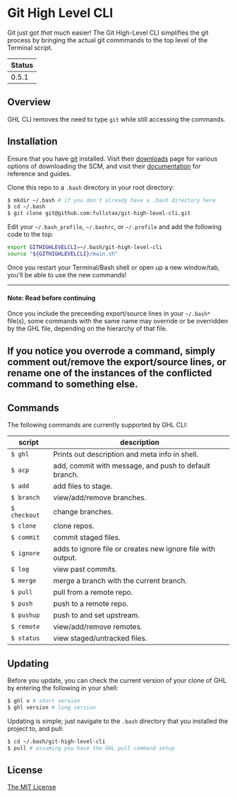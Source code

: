 # Git High Level CLI

Git just got *that* much easier! The Git High-Level CLI simplifies the git process by bringing the actual git commmands to the top level of the Terminal script.

|Status|
|------|
|0.5.1 |

## Overview

GHL CLI removes the need to type `git` while still accessing the commands.

## Installation

Ensure that you have [git](https://git-scm.com/) installed. Visit their [downloads](https://git-scm.com/downloads) page for various options of downloading the SCM, and visit their [documentation](https://git-scm.com/doc) for reference and guides.

Clone this repo to a `.bash` directory in your root directory:

```bash
$ mkdir ~/.bash # if you don't already have a .bash directory here
$ cd ~/.bash
$ git clone git@github.com:fullstax/git-high-level-cli.git
```

Edit your `~/.bash_profile`, `~/.bashrc`, or `~/.profile` and add the following code to the top:

```bash
export GITHIGHLEVELCLI=~/.bash/git-high-level-cli
source "${GITHIGHLEVELCLI}/main.sh"
```
Once you restart your Terminal/Bash shell or open up a new window/tab, you'll be able to use the new commands!

---
#### Note: Read before continuing
Once you include the preceeding export/source lines in your `~/.bash*` file(s), some commands with the same name may override or be overridden by the GHL file, depending on the hierarchy of that file. 

If you notice you overrode a command, simply comment out/remove the export/source lines, or rename one of the instances of the conflicted command to something else.
---

## Commands

The following commands are currently supported by GHL CLI:

|script|description|
|------|-----------|
|`$ ghl`|Prints out description and meta info in shell.|
|`$ acp`|add, commit with message, and push to default branch.|
|`$ add`|add files to stage.|
|`$ branch`|view/add/remove branches.|
|`$ checkout`|change branches.|
|`$ clone`|clone repos.|
|`$ commit`|commit staged files.|
|`$ ignore`|adds to ignore file or creates new ignore file with output.|
|`$ log`|view past commits.|
|`$ merge`|merge a branch with the current branch.|
|`$ pull`|pull from a remote repo.|
|`$ push`|push to a remote repo.|
|`$ pushup`|push to and set upstream.|
|`$ remote`|view/add/remove remotes.|
|`$ status`|view staged/untracked files.|


## Updating

Before you update, you can check the current version of your clone of GHL by entering the following in your shell:

```bash
$ ghl v # short version
$ ghl version # long version
```

Updating is simple; just navigate to the `.bash` directory that you installed the project to, and pull:

```bash
$ cd ~/.bash/git-high-level-cli
$ pull # assuming you have the GHL pull command setup
```

## License

[The MIT License](https://github.com/fullstax/git-high-level-cli/blob/master/LICENSE)
